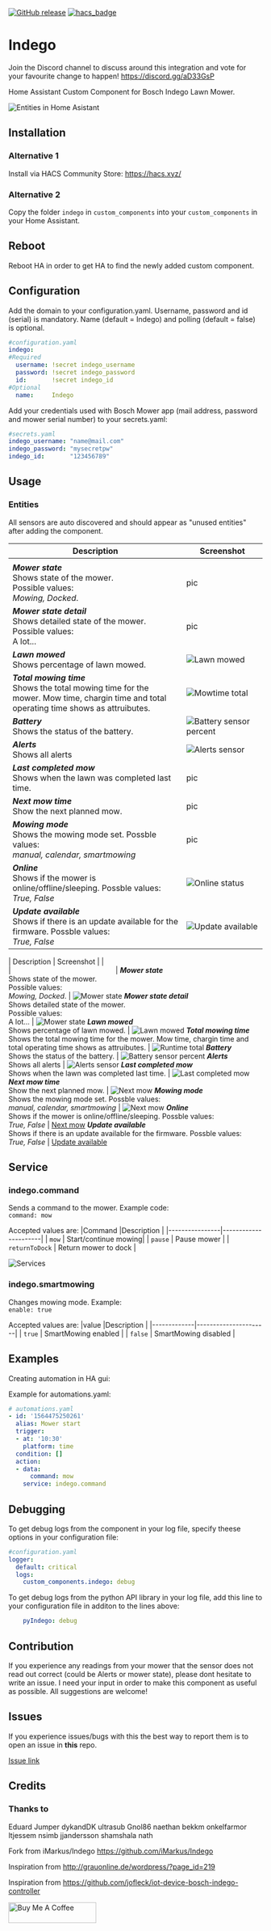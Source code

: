 [![GitHub release](https://img.shields.io/github/release/jm-73/Indego.svg)](https://GitHub.com/jm-73/Indego/releases/) [![hacs_badge](https://img.shields.io/badge/HACS-Default-orange.svg)](https://github.com/custom-components/hacs)

# Indego
Join the Discord channel to discuss around this integration and vote for your favourite change to happen!
https://discord.gg/aD33GsP

Home Assistant Custom Component for Bosch Indego Lawn Mower.

![Entities in Home Asistant](/doc/0-Sensors_1.png)

## Installation

### Alternative 1
Install via HACS Community Store: https://hacs.xyz/
### Alternative 2
Copy the folder `indego` in `custom_components` into your `custom_components` in your Home Assistant.

## Reboot
Reboot HA in order to get HA to find the newly added custom component.

## Configuration
Add the domain to your configuration.yaml. Username, password and id (serial) is mandatory. Name (default = Indego) and polling (default = false) is optional.
``` yaml
#configuration.yaml
indego:
#Required
  username: !secret indego_username
  password: !secret indego_password
  id:       !secret indego_id
#Optional
  name:     Indego
```

Add your credentials used with Bosch Mower app (mail address, password and mower serial number) to your secrets.yaml: 
``` yaml
#secrets.yaml
indego_username: "name@mail.com"
indego_password: "mysecretpw"
indego_id:       "123456789"
```
## Usage

### Entities
 All sensors are auto discovered and should appear as "unused entities" after adding the component.

| Description | Screenshot |
|-------------|------------|
| <img width=400/> | <img width=325/> |
***Mower state***<br>Shows state of the mower.<br>Possible values:<br> *Mowing, Docked*. | pic|
***Mower state detail***<br>Shows detailed state of the mower.<br>Possible values:<br> A lot... | pic
***Lawn mowed***<br>Shows percentage of lawn mowed. | ![Lawn mowed](/doc/3-LawnMowed_3.png)
***Total mowing time***<br>Shows the total mowing time for the mower. Mow time, chargin time and total operating time shows as attruibutes. | ![Mowtime total](/doc/4-MowTime_3.png)
***Battery***<br>Shows the status of the battery. | ![Battery sensor percent](/doc/5-Battery_3.png)
***Alerts***<br>Shows all alerts | ![Alerts sensor](/doc/7-Alerts_3.png)
***Last completed mow***<br>Shows when the lawn was completed last time. | pic
***Next mow time***<br>Show the next planned mow. | pic
***Mowing mode***<br>Shows the mowing mode set. Possble values:<br> *manual, calendar, smartmowing* | pic
***Online***<br>Shows if the mower is online/offline/sleeping. Possble values:<br> *True, False* | ![Online status](/doc/11-Online_3.png)
***Update available***<br>Shows if there is an update available for the firmware. Possble values:<br> *True, False* | ![Update available](/doc/12-Update_3.png)



| Description | Screenshot |
| <img width=600/> | <img width=200/> |
***Mower state***<br>Shows state of the mower.<br>Possible values:<br> *Mowing, Docked*. | ![Mower state](/doc/1-State_1.png)
***Mower state detail***<br>Shows detailed state of the mower.<br>Possible values:<br> A lot... | ![Mower state](/doc/2-StateDetail.png)
***Lawn mowed***<br>Shows percentage of lawn mowed. | ![Lawn mowed](/doc/3-LawnMowed_2.png)
***Total mowing time***<br>Shows the total mowing time for the mower. Mow time, chargin time and total operating time shows as attruibutes. | ![Runtime total](/doc/4-Runtime.png)
***Battery***<br>Shows the status of the battery. | ![Battery sensor percent](/doc/5-Battery_2.png)
***Alerts***<br>Shows all alerts | ![Alerts sensor](/doc/7-Alerts_2.png)
***Last completed mow***<br>Shows when the lawn was completed last time. | ![Last completed mow](/doc/8-LastCompleted.png)
***Next mow time***<br>Show the next planned mow. | ![Next mow](/doc/9-NextMow.png)
***Mowing mode***<br>Shows the mowing mode set. Possble values:<br> *manual, calendar, smartmowing* | ![Next mow](/doc/10-MowingMode.png)
***Online***<br>Shows if the mower is online/offline/sleeping. Possble values:<br> *True, False* | [Next mow](/doc/11-Online_2.png)
***Update available***<br>Shows if there is an update available for the firmware. Possble values:<br> *True, False* | [Update available](/doc/12-Update_2.png)

## Service

### indego.command ####
Sends a command to the mower. Example code:<br>
`command: mow`

Accepted values are:
|Command         |Description           |
|----------------|----------------------|
| `mow`          | Start/continue mowing|
| `pause`        | Pause mower          |
| `returnToDock` | Return mower to dock |

![Services](/doc/S1-Command1.png)

### indego.smartmowing ####
Changes mowing mode. Example:<br>
`enable: true`

Accepted values are:
|value        |Description           |
|-------------|----------------------|
| `true`      | SmartMowing enabled  |
| `false`     | SmartMowing disabled |


## Examples
Creating automation in HA gui:

Example for automations.yaml:

``` yaml
# automations.yaml
- id: '1564475250261'
  alias: Mower start
  trigger:
  - at: '10:30'
    platform: time
  condition: []
  action:
  - data:
      command: mow
    service: indego.command
```

## Debugging
To get debug logs from the component in your log file, specify theese options in your configuration file:

``` yaml
#configuration.yaml
logger: 
  default: critical 
  logs: 
    custom_components.indego: debug 
```

To get debug logs from the python API library in your log file, add this line to your configuration file in additon to the lines above:

``` yaml
    pyIndego: debug
```

## Contribution
If you experience any readings from your mower that the sensor does not read out correct (could be Alerts or mower state), please dont hesitate to write an issue. I need your input in order to make this component as useful as possible. All suggestions are welcome!

## Issues
If you experience issues/bugs with this the best way to report them is to open an issue in **this** repo.

[Issue link](https://github.com/jm-73/Indego/issues)


## Credits

### Thanks to
Eduard Jumper dykandDK ultrasub Gnol86 naethan bekkm onkelfarmor ltjessem nsimb jjandersson shamshala nath

Fork from iMarkus/Indego https://github.com/iMarkus/Indego

Inspiration from http://grauonline.de/wordpress/?page_id=219

Inspiration from https://github.com/jofleck/iot-device-bosch-indego-controller

<a href="https://www.buymeacoffee.com/jm73" target="_blank"><img src="https://cdn.buymeacoffee.com/buttons/default-orange.png" alt="Buy Me A Coffee" height="41" width="174"></a>
